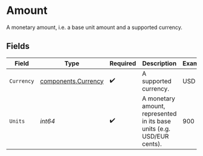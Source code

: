 # Amount

A monetary amount, i.e. a base unit amount and a supported currency.


## Fields

| Field                                                                  | Type                                                                   | Required                                                               | Description                                                            | Example                                                                |
| ---------------------------------------------------------------------- | ---------------------------------------------------------------------- | ---------------------------------------------------------------------- | ---------------------------------------------------------------------- | ---------------------------------------------------------------------- |
| `Currency`                                                             | [components.Currency](../../models/components/currency.md)             | :heavy_check_mark:                                                     | A supported currency.                                                  | USD                                                                    |
| `Units`                                                                | *int64*                                                                | :heavy_check_mark:                                                     | A monetary amount, represented in its base units (e.g. USD/EUR cents). | 900                                                                    |